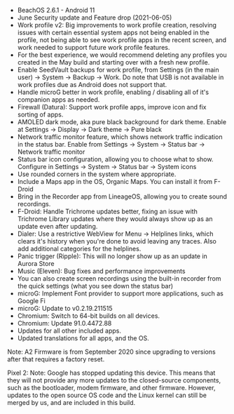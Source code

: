 * BeachOS 2.6.1 - Android 11
* June Security update and Feature drop (2021-06-05)
* Work profile v2: Big improvements to work profile creation, resolving issues with certain essential system apps not being enabled in the profile, not being able to see work profile apps in the recent screen, and work needed to support future work profile features.
* For the best experience, we would recommend deleting any profiles you created in the May build and starting over with a fresh new profile.
* Enable SeedVault backups for work profile, from Settings (in the main user) -> System -> Backup -> Work. Do note that USB is not available in work profiles due as Android does not support that.
* Handle microG better in work profile, enabling / disabling all of it's companion apps as needed.
* Firewall (Datura): Support work profile apps, improve icon and fix sorting of apps.
* AMOLED dark mode, aka pure black background for dark theme. Enable at Settings -> Display -> Dark theme -> Pure black
* Network traffic monitor feature, which shows network traffic indication in the status bar. Enable from Settings -> System -> Status bar -> Network traffic monitor
* Status bar icon configuration, allowing you to choose what to show. Configure in Settings -> System -> Status bar -> System icons
* Use rounded corners in the system where appropriate.
* Include a Maps app in the OS, Organic Maps. You can install it from F-Droid
* Bring in the Recorder app from LineageOS, allowing you to create sound recordings.
* F-Droid: Handle Trichrome updates better, fixing an issue with Trichrome Library updates where they would always show up as an update even after updating.
* Dialer: Use a restrictive WebView for Menu -> Helplines links, which clears it's history when you're done to avoid leaving any traces. Also add additional categories for the helplines.
* Panic trigger (Ripple): This will no longer show up as an update in Aurora Store
* Music (Eleven): Bug fixes and performance improvements
* You can also create screen recordings using the built-in recorder from the quick settings (what you see down the status bar)
* microG: Implement Font provider to support more applications, such as Google Fi
* microG: Update to v0.2.19.211515
* Chromium: Switch to 64-bit builds on all devices.
* Chromium: Update 91.0.4472.88
* Updates for all other included apps.
* Updated translations for all apps, and the OS.

Note:
A2 Firmware is from September 2020 since upgrading to versions after that
requires a factory reset.

Pixel 2:
Note:
Google has stopped updating this device. This means that
they will not provide any more updates to the closed-source components,
such as the bootloader, modem firmware, and other firmware.
However, updates to the open source OS code and the Linux kernel
can still be merged by us, and are included in this build.